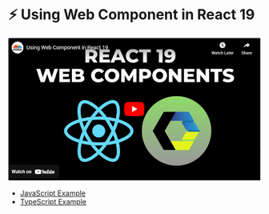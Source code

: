 # ⚡ Using Web Component in React 19

[![](./thumbnail.PNG)](https://www.youtube.com/watch?v=RzsVzQ1wbzA)

- [JavaScript Example](#)
- [TypeScript Example](#)
